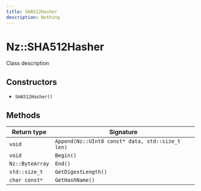 ```yaml
---
title: SHA512Hasher
description: Nothing
---
```


# Nz::SHA512Hasher

Class description

## Constructors

- `SHA512Hasher()`

## Methods

| Return type | Signature |
| ----------- | --------- |
| `void` | `Append(Nz::UInt8 const* data, std::size_t len)` |
| `void` | `Begin()` |
| `Nz::ByteArray` | `End()` |
| `std::size_t` | `GetDigestLength()` |
| `char const*` | `GetHashName()` |
